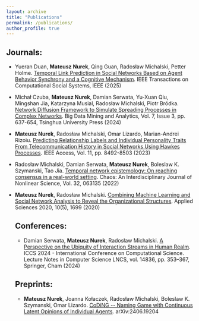 ```yaml
---
layout: archive
title: "Publications"
permalink: /publications/
author_profile: true
---
```


## Journals:
- Yueran Duan, **Mateusz Nurek**, Qing Guan, Radosław Michalski, Petter Holme.
  [Temporal Link Prediction in Social Networks Based on Agent Behavior Synchrony and a Cognitive Mechanism](https://ieeexplore.ieee.org/document/10930952).
  IEEE Transactions on Computational Social Systems, IEEE (2025)
- Michał Czuba, **Mateusz Nurek**, Damian Serwata, Yu-Xuan Qiu, Mingshan Jia, Katarzyna Musial, Radosław Michalski, Piotr Bródka.
  [Network Diffusion Framework to Simulate Spreading Processes in Complex Networks](https://ieeexplore.ieee.org/document/10654694).
  Big Data Mining and Analytics, Vol. 7, Issue 3, pp. 637-654, Tsinghua University Press (2024)
- **Mateusz Nurek**, Radosław Michalski, Omar Lizardo, Marian-Andrei Rizoiu.
  [Predicting Relationship Labels and Individual Personality Traits From Telecommunication History in Social Networks Using Hawkes Processes](https://ieeexplore.ieee.org/document/10024293).
  IEEE Access, Vol. 11, pp. 8492-8503 (2023)
- Radosław Michalski, Damian Serwata, **Mateusz Nurek**, Boleslaw K. Szymanski, Tao Jia.
  [Temporal network epistemology: On reaching consensus in a real-world setting](https://pubs.aip.org/aip/cha/article/32/6/063135/2835948/Temporal-network-epistemology-On-reaching).
  Chaos: An Interdisciplinary Journal of Nonlinear Science, Vol. 32, 063135 (2022)
- **Mateusz Nurek**, Radosław Michalski.
  [Combining Machine Learning and Social Network Analysis to Reveal the Organizational Structures](https://www.mdpi.com/2076-3417/10/5/1699).
  Applied Sciences 2020, 10(5), 1699 (2020)

  ## Conferences:
  - Damian Serwata, **Mateusz Nurek**, Radosław Michalski.
    [A Perspective on the Ubiquity of Interaction Streams in Human Realm](https://link.springer.com/chapter/10.1007/978-3-031-63775-9_26).
    ICCS 2024 - International Conference on Computational Science. Lecture Notes in Computer Science LNCS, vol. 14836, pp. 353–367, Springer, Cham (2024)

  ## Preprints:
  - **Mateusz Nurek**, Joanna Kołaczek, Radosław Michalski, Boleslaw K. Szymanski, Omar Lizardo.
    [CoDiNG -- Naming Game with Continuous Latent Opinions of Individual Agents](https://arxiv.org/abs/2406.19204).
    arXiv:2406.19204





